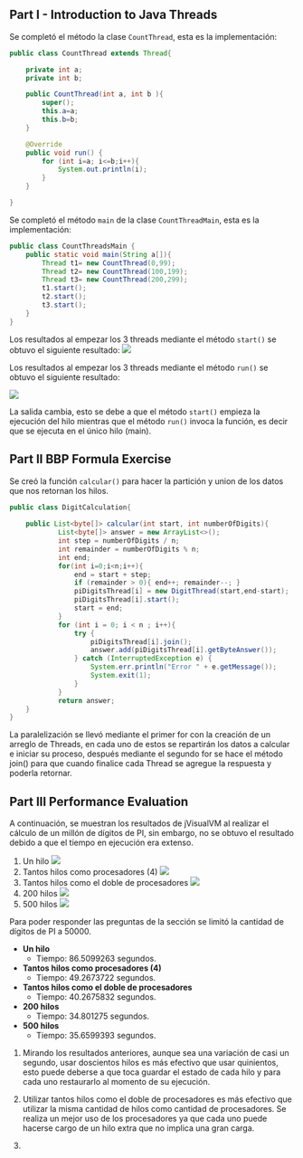 ## Part I - Introduction to Java Threads

Se completó el método la clase `CountThread`, esta es la implementación:

```java
public class CountThread extends Thread{

    private int a;
    private int b;

    public CountThread(int a, int b ){
        super();
        this.a=a;
        this.b=b;
    }

    @Override
    public void run() {
        for (int i=a; i<=b;i++){
            System.out.println(i);
        }
    }

}
```

Se completó el método `main` de la clase `CountThreadMain`, esta es la implementación:

```java
public class CountThreadsMain {
    public static void main(String a[]){
        Thread t1= new CountThread(0,99);
        Thread t2= new CountThread(100,199);
        Thread t3= new CountThread(200,299);
        t1.start();
        t2.start();
        t3.start();
    }
}
```

Los resultados al empezar los 3 threads mediante el método `start()` se obtuvo el siguiente resultado:
![](img/start_count.PNG)

Los resultados al empezar los 3 threads mediante el método `run()` se obtuvo el siguiente resultado:

![](img/met_run.JPG)

La salida cambia, esto se debe a que el método `start()` empieza la ejecución del hilo mientras que el método `run()` invoca la función, es decir que se ejecuta en el único hilo (main).

## Part II BBP Formula Exercise

Se creó la función `calcular()` para hacer la partición y union de los datos que nos retornan los hilos.

```java
public class DigitCalculation{
   
    public List<byte[]> calcular(int start, int numberOfDigits){
            List<byte[]> answer = new ArrayList<>();
            int step = numberOfDigits / n;
            int remainder = numberOfDigits % n;
            int end;
            for(int i=0;i<n;i++){
                end = start + step;
                if (remainder > 0){ end++; remainder--; }
                piDigitsThread[i] = new DigitThread(start,end-start);
                piDigitsThread[i].start();
                start = end;
            }
            for (int i = 0; i < n ; i++){
                try {
                    piDigitsThread[i].join();
                    answer.add(piDigitsThread[i].getByteAnswer());
                } catch (InterruptedException e) {
                    System.err.println("Error " + e.getMessage());
                    System.exit(1);
                }
            }
            return answer;
    }
}
```

La paralelización se llevó mediante el primer for con la creación de un arreglo de Threads, en cada uno de estos se repartirán los datos a calcular e iniciar su proceso, después mediante el segundo for se hace el método join() para que cuando finalice cada Thread se agregue la respuesta y poderla retornar.
## Part III Performance Evaluation
A continuación, se muestran los resultados de jVisualVM al realizar el cálculo de un millón de dígitos de PI, sin embargo, no se obtuvo el resultado debido a que el tiempo en ejecución era extenso.

1. Un hilo
   ![](img/unHilo.png)
2. Tantos hilos como procesadores (4)
   ![](img/hilosProcesadores.png)
3. Tantos hilos como el doble de procesadores
   ![](img/hilosDoblePro.png)
4. 200 hilos
   ![](img/200h.png)
5. 500 hilos
   ![](img/500h.png)

Para poder responder las preguntas de la sección se limitó la cantidad de dígitos de PI a 50000.
+ **Un hilo**
     + Tiempo: 86.5099263 segundos. 
+ **Tantos hilos como procesadores (4)**
    + Tiempo: 49.2673722 segundos. 
+ **Tantos hilos como el doble de procesadores**
    + Tiempo: 40.2675832 segundos.
+ **200 hilos**
    + Tiempo: 34.801275 segundos.
+ **500 hilos**
    + Tiempo: 35.6599393 segundos.
    
1) Mirando los resultados anteriores, aunque sea una variación de casi un segundo, 
usar doscientos hilos es más efectivo que usar quinientos, esto puede deberse a 
que toca guardar el estado de cada hilo y para cada uno restaurarlo al momento de
su ejecución.

2) Utilizar tantos hilos como el doble de procesadores es más efectivo que 
utilizar la misma cantidad de hilos como cantidad de procesadores. Se realiza un mejor
 uso de los procesadores ya que cada uno puede hacerse cargo de un hilo 
 extra que no implica una gran carga.
 
 3) 
